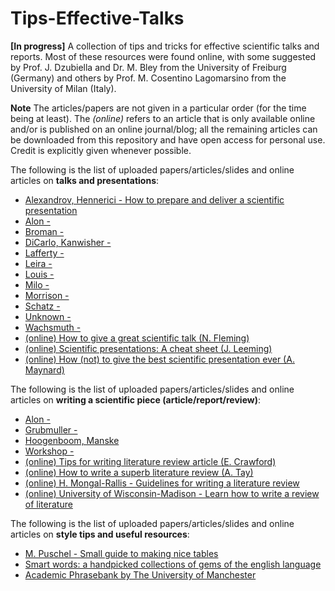 # Tips-Effective-Talks

**[In progress]**
A collection of tips and tricks for effective scientific talks and reports.
Most of these resources were found online, with some suggested by Prof. J. Dzubiella and Dr. M. Bley from the University of Freiburg (Germany) and others by Prof. M. Cosentino Lagomarsino from the University of Milan (Italy).

**Note** The articles/papers are not given in a particular order (for the time being at least). The *(online)* refers to an article that is only available online and/or is published on an online journal/blog; all the remaining articles can be downloaded from this repository and have open access for personal use. Credit is explicitly given whenever possible.


 The following is the list of uploaded papers/articles/slides and online articles on **talks and presentations**:
 - [Alexandrov, Hennerici - How to prepare and deliver a scientific presentation](../main/Talk-and-presentation-tips/Alexandrov_Hennerici.pdf)
 - [Alon - ](../main/Talk-and-presentation-tips/Alon.pdf)
 - [Broman - ](../main/Talk-and-presentation-tips/Broman.pdf)
 - [DiCarlo, Kanwisher - ](../main/Talk-and-presentation-tips/DiCarlo_Kanwisher.pdf)
 - [Lafferty -](../main/Talk-and-presentation-tips/Lafferty.pdf)
 - [Leira - ](../main/Talk-and-presentation-tips/Leira.pdf)
 - [Louis - ](../main/Talk-and-presentation-tips/Louis.pdf)
 - [Milo - ](../main/Talk-and-presentation-tips/Milo.pdf)
 - [Morrison - ](../main/Talk-and-presentation-tips/Morrison.pdf)
 - [Schatz - ](../main/Talk-and-presentation-tips/Schatz.pdf)
 - [Unknown - ](../main/Talk-and-presentation-tips/Unknown.pdf)
 - [Wachsmuth - ](../main/Talk-and-presentation-tips/Wachsmuth.pdf)
 - [(online) How to give a great scientific talk (N. Fleming)](https://www.nature.com/articles/d41586-018-07780-5)
 - [(online) Scientific presentations: A cheat sheet (J. Leeming)](http://blogs.nature.com/naturejobs/2017/01/11/scientific-presentations-a-cheat-sheet/)
 - [(online) How (not) to give the best scientific presentation ever (A. Maynard)](https://medium.com/edge-of-innovation/how-to-give-the-best-scientific-presentation-ever-c87e202718cf)

The following is the list of uploaded papers/articles/slides and online articles on **writing a scientific piece (article/report/review)**:
- [Alon - ](../main/Writing-tips/Alon.pdf)
- [Grubmuller - ](../main/Writing-tips/Grubmuller.pdf)
- [Hoogenboom, Manske](../main/Writing-tips/Hoogenboom_Manske.pdf)
- [Workshop - ](../main/Writing-tips/Workshop.pdf)
- [(online) Tips for writing literature review article (E. Crawford)](https://www.asbmb.org/asbmb-today/careers/120111/writing-a-scientific-literature-review-article)
- [(online) How to write a superb literature review (A. Tay)](https://www.nature.com/articles/d41586-020-03422-x)
- [(online) H. Mongal-Rallis - Guidelines for writing a literature review](https://www.d.umn.edu/~hrallis/guides/researching/litreview.html)
- [(online) University of Wisconsin-Madison - Learn how to write a review of literature](https://writing.wisc.edu/handbook/assignments/reviewofliterature/)

The following is the list of uploaded papers/articles/slides and online articles on **style tips and useful resources**:
- [M. Puschel - Small guide to making nice tables](../main/Style-tips/Puschel.pdf)
- [Smart words: a handpicked collections of gems of the english language](https://www.smart-words.org)
- [Academic Phrasebank by The University of Manchester](https://www.phrasebank.manchester.ac.uk/)
